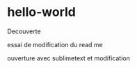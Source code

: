 # hello-world
Decouverte


essai de modification du read me

ouverture avec sublimetext et modification

